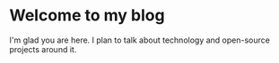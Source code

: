 # Welcome to my blog

I'm glad you are here. I plan to talk about technology and open-source projects around it.
